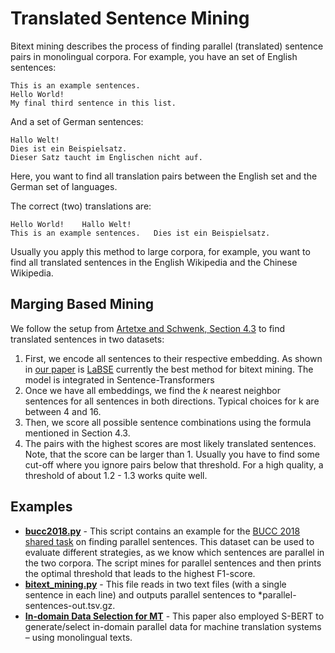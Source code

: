 # Translated Sentence Mining

Bitext mining describes the process of finding parallel (translated) sentence pairs in monolingual corpora. For example, you have an set of English sentences:
```
This is an example sentences.
Hello World!
My final third sentence in this list.
```

And a set of German sentences:
```
Hallo Welt!
Dies ist ein Beispielsatz.
Dieser Satz taucht im Englischen nicht auf.
```

Here, you want to find all translation pairs between the English set and the German set of languages.

The correct (two) translations are:
```
Hello World!    Hallo Welt!
This is an example sentences.   Dies ist ein Beispielsatz.
```

Usually you apply this method to large corpora, for example, you want to find all translated sentences in the English Wikipedia and the Chinese Wikipedia.

## Marging Based Mining

We follow the setup from [Artetxe and Schwenk, Section 4.3](https://arxiv.org/pdf/1812.10464.pdf) to find translated sentences in two datasets:
1) First, we encode all sentences to their respective embedding. As shown in [our paper](https://arxiv.org/abs/2004.09813) is [LaBSE](https://tfhub.dev/google/LaBSE/1) currently the best method for bitext mining. The model is integrated in Sentence-Transformers
2) Once we have all embeddings, we find the *k* nearest neighbor sentences for all sentences in both directions. Typical choices for k are between 4 and 16.
3) Then, we score all possible sentence combinations using the formula mentioned in Section 4.3.
4) The pairs with the highest scores are most likely translated sentences. Note, that the score can be larger than 1. Usually you have to find some cut-off where you ignore pairs below that threshold. For a high quality, a threshold of about 1.2 - 1.3 works quite well.

## Examples
- **[bucc2018.py](bucc2018.py)** - This script contains an example for the [BUCC 2018 shared task](https://comparable.limsi.fr/bucc2018/bucc2018-task.html) on finding parallel sentences. This dataset can be used to evaluate different strategies, as we know which sentences are parallel in the two corpora. The script mines for parallel sentences and then prints the optimal threshold that leads to the highest F1-score.
- **[bitext_mining.py](bitext_mining.py)** - This file reads in two text files (with a single sentence in each line) and outputs parallel sentences to *parallel-sentences-out.tsv.gz.
-  **[In-domain Data Selection for MT](https://www.clinjournal.org/clinj/article/view/137)** - This paper also employed S-BERT to generate/select in-domain parallel data for machine translation systems – using monolingual texts.
